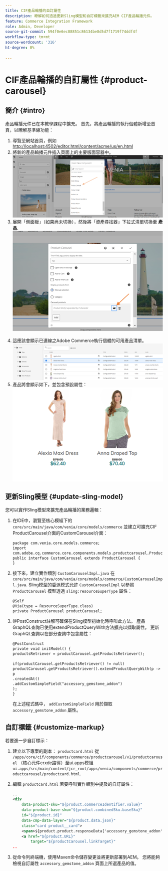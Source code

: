 ```yaml
---
title: CIF產品輪播的自訂屬性
description: 瞭解如何透過更新Sling模型和自訂標籤來擴充AEM CIF產品輪播元件。
feature: Commerce Integration Framework
role: Admin, Developer
source-git-commit: 594f0e6ec88851c86134be8d5d7f1719f74ddf4f
workflow-type: tm+mt
source-wordcount: '316'
ht-degree: 0%

---
```


# CIF產品輪播的自訂屬性 {#product-carousel}

## 簡介 {#intro}

產品輪播元件已在本教學課程中擴充。 首先，將產品輪播的執行個體新增至首頁，以瞭解基準線功能：

1. 導覽至網站首頁，例如 [http://localhost:4502/editor.html/content/acme/us/en.html](http://localhost:4502/editor.html/content/acme/us/en.html)
1. 將新的產品輪播元件插入頁面上的主要版面容器中。
   ![產品輪播元件](/help/commerce-cloud/assets/product-carousel-component.png)
1. 展開「側面板」（如果尚未切換），然後將「資產尋找器」下拉式清單切換至 **產品**.
     ![輪播產品](/help/commerce-cloud/assets/carousel-products.png)    
1. 這應該會顯示已連線之Adobe Commerce執行個體的可用產品清單。
   ![已連線的執行個體](/help/commerce-cloud/assets/connected-instance.png)
1. 產品將會顯示如下，並包含預設屬性：
   ![顯示具有屬性的產品](/help/commerce-cloud/assets/discount.png)

## 更新Sling模型 {#update-sling-model}

您可以實作Sling模型來擴充產品輪播的業務邏輯：

1. 在IDE中，瀏覽至核心模組下的 `core/src/main/java/com/venia/core/models/commerce` 並建立可擴充CIF ProductCarousel介面的CustomCarousel介面：

   ```
   package com.venia.core.models.commerce;
   import com.adobe.cq.commerce.core.components.models.productcarousel.ProductCarousel;
   public interface CustomCarousel extends ProductCarousel {
   }
   ```
1. 接下來，建立實作類別 `CustomCarouselImpl.java` 在 `core/src/main/java/com/venia/core/models/commerce/CustomCarouselImpl.java`.
Sling模型的委派模式允許 `CustomCarouselImpl` 以參照 `ProductCarousel` 模型透過 `sling:resourceSuperType` 屬性：

   ```
   @Self
   @Via(type = ResourceSuperType.class)
   private ProductCarousel productCarousel;
   ```

1. @PostConstruct註解可確保在Sling模型初始化時呼叫此方法。 產品GraphQL查詢已使用extendProductQueryWith方法擴充以擷取屬性。 更新GraphQL查詢以在部分查詢中包含屬性：

   ```
   @PostConstruct
   private void initModel() {
   productsRetriever = productCarousel.getProductsRetriever();
   
   if(productCarousel.getProductsRetriever() != null)
   productCarousel.getProductsRetriever().extendProductQueryWith(p -> p
   .createdAt()
   .addCustomSimpleField("accessory_gemstone_addon")
   );
   }
   ```

   在上述程式碼中， `addCustomSimpleField` 用於擷取 `accessory_gemstone_addon` 屬性。

## 自訂標籤 {#customize-markup}

若要進一步自訂標示：

1. 建立以下專案的副本： `productcard.html` 從 `/apps/core/cif/components/commerce/productcarousel/v1/productcarousel` （核心元件crxde路徑）至ui.apps模組 `ui.apps/src/main/content/jcr_root/apps/venia/components/commerce/productcarousel/productcard.html`.

1. 編輯 `productcard.html` 若要呼叫實作類別中提及的自訂屬性：

   ```xml
   ..
   <div
       data-product-sku="${product.commerceIdentifier.value}"
       data-product-base-sku="${product.combinedSku.baseSku}"
       id="${product.id}"
       data-cmp-data-layer="${product.data.json}"
       class="card product__card">
       <span>${product.product.responseData['accessory_gemstone_addon']}</span>
       <a href="${product.URL}"
           target="${productCarousel.linkTarget}"
   ..
   ```

1. 從命令列終端機，使用Maven命令儲存變更並將更新部署到AEM。 您將能夠檢視自訂屬性 `accessory_gemstone_addon` 頁面上所選產品的值。
